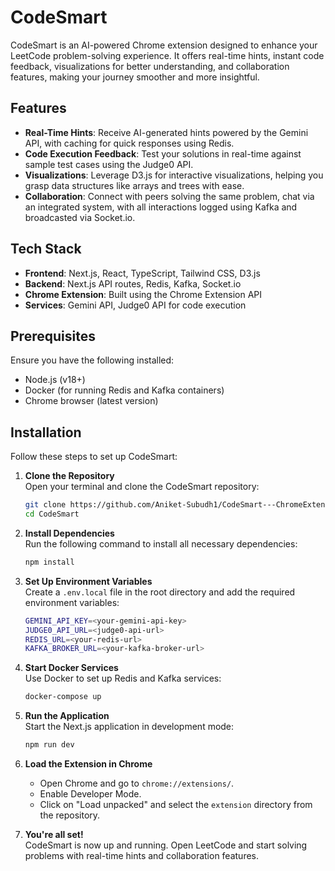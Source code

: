 # CodeSmart

CodeSmart is an AI-powered Chrome extension designed to enhance your LeetCode problem-solving experience. It offers real-time hints, instant code feedback, visualizations for better understanding, and collaboration features, making your journey smoother and more insightful.

## Features

- **Real-Time Hints**: Receive AI-generated hints powered by the Gemini API, with caching for quick responses using Redis.
- **Code Execution Feedback**: Test your solutions in real-time against sample test cases using the Judge0 API.
- **Visualizations**: Leverage D3.js for interactive visualizations, helping you grasp data structures like arrays and trees with ease.
- **Collaboration**: Connect with peers solving the same problem, chat via an integrated system, with all interactions logged using Kafka and broadcasted via Socket.io.

## Tech Stack

- **Frontend**: Next.js, React, TypeScript, Tailwind CSS, D3.js
- **Backend**: Next.js API routes, Redis, Kafka, Socket.io
- **Chrome Extension**: Built using the Chrome Extension API
- **Services**: Gemini API, Judge0 API for code execution

## Prerequisites

Ensure you have the following installed:

- Node.js (v18+)
- Docker (for running Redis and Kafka containers)
- Chrome browser (latest version)

## Installation

Follow these steps to set up CodeSmart:

1. **Clone the Repository**  
   Open your terminal and clone the CodeSmart repository:
   ```bash
   git clone https://github.com/Aniket-Subudh1/CodeSmart---ChromeExtension-for-LeetCode.git
   cd CodeSmart
   ```

2. **Install Dependencies**  
   Run the following command to install all necessary dependencies:
   ```bash
   npm install
   ```

3. **Set Up Environment Variables**  
   Create a `.env.local` file in the root directory and add the required environment variables:
   ```bash
   GEMINI_API_KEY=<your-gemini-api-key>
   JUDGE0_API_URL=<judge0-api-url>
   REDIS_URL=<your-redis-url>
   KAFKA_BROKER_URL=<your-kafka-broker-url>
   ```

4. **Start Docker Services**  
   Use Docker to set up Redis and Kafka services:
   ```bash
   docker-compose up
   ```

5. **Run the Application**  
   Start the Next.js application in development mode:
   ```bash
   npm run dev
   ```

6. **Load the Extension in Chrome**  
   - Open Chrome and go to `chrome://extensions/`.
   - Enable Developer Mode.
   - Click on "Load unpacked" and select the `extension` directory from the repository.

7. **You're all set!**  
   CodeSmart is now up and running. Open LeetCode and start solving problems with real-time hints and collaboration features.
